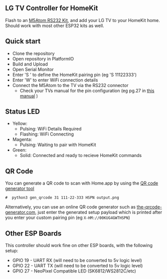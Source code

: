 LG TV Controller for HomeKit
----------
Flash to an [M5Atom RS232 Kit](https://shop.m5stack.com/collections/atom-series/products/atom-rs232-kit), and add your LG TV to your HomeKit home. Should work with most other ESP32 kits as well.

Quick start
-----------

* Clone the repository
* Open repository in PlatformIO
* Build and Upload
* Open Serial Monitor
* Enter 'S <HOMEKIT PIN>' to define the HomeKit pairing pin (eg 'S 11122333')
* Enter 'W' to enter WiFi connection details
* Connect the M5Atom to the TV via the RS232 connector
  * Check your TVs manual for the pin configuration (eg pg.27 in [this manual](https://www.lg.com/us/business/download/resources/BT00001837/UV340C-U_Install_Manual_170825.pdf) )

Status LED
----------
- Yellow: 
  - Pulsing: WiFi Details Required
  - Flashing: WiFi Connecting
- Magenta:
  - Pulsing: Waiting to pair with HomeKit
- Green: 
  - Solid: Connected and ready to recieve HomeKit commands

QR Code
-------

You can generate a QR code to scan with Home.app by using the [QR code generator tool](https://github.com/maximkulkin/esp-homekit/tree/master/tools)

```#  python3 gen_qrcode 31 111-22-333 HSPN output.png```

Alternatively, you can use an online QR code generator such as [the-qrcode-generator.com](https://www.the-qrcode-generator.com/), just enter the generated setup payload which is printed after you enter your custom pairing pin (eg `X-HM://00KUG4GWTHSPN`)

Other ESP Boards
----------------

This controller should work fine on other ESP boards, with the following setup:
- GPIO 19 - UART RX (will need to be converted to 5v logic level)
- GPIO 22 - UART TX (will need to be converted to 5v logic level)
- GPIO 27 - NeoPixel Compatible LED (SK6812/WS2812C/etc)



